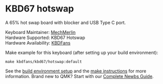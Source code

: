 # KBD67 hotswap

A 65% hot swap board with blocker and USB Type C port. 

Keyboard Maintainer: [MechMerlin](https://github.com/mechmerlin)  
Hardware Supported: KBD67 Hotswap  
Hardware Availability: [KBDFans](https://kbdfans.cn/products/coming-soon-kbd67-mechanical-keyboard-diy-kit)

Make example for this keyboard (after setting up your build environment):

    make kbdfans/kbd67/hotswap:default

See the [build environment setup](https://docs.qmk.fm/#/getting_started_build_tools) and the [make instructions](https://docs.qmk.fm/#/getting_started_make_guide) for more information. Brand new to QMK? Start with our [Complete Newbs Guide](https://docs.qmk.fm/#/newbs).
